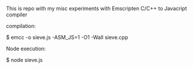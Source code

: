 This is repo with my misc experiments with Emscripten C/C++ to Javacript compiler

compilation:

$ emcc -o sieve.js -ASM_JS=1 -O1 -Wall sieve.cpp

Node execution:

$ node sieve.js

